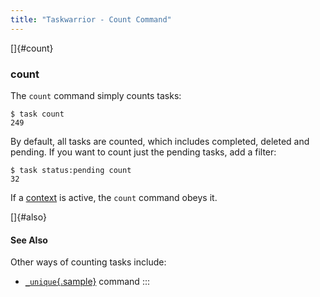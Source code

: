 ```yaml
---
title: "Taskwarrior - Count Command"
---
```


[]{#count}

### count

The `count` command simply counts tasks:

    $ task count
    249

By default, all tasks are counted, which includes completed, deleted and
pending. If you want to count just the pending tasks, add a filter:

    $ task status:pending count
    32

If a [context](/docs/context.html) is active, the `count` command obeys it.

[]{#also}

#### See Also

Other ways of counting tasks include:

-   [`_unique`{.sample}](/docs/commands/_unique.html) command
:::
